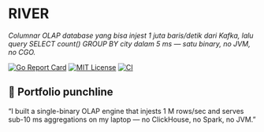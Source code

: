 # RIVER

*Columnar OLAP database yang bisa injest 1 juta baris/detik dari Kafka, lalu query SELECT count() GROUP BY city dalam 5 ms — satu binary, no JVM, no CGO.*

[![Go Report Card](https://goreportcard.com/badge/github.com/0xReLogic/river)](https://goreportcard.com/report/github.com/0xReLogic/river)
[![MIT License](https://img.shields.io/badge/license-MIT-blue.svg)](LICENSE)
[![CI](https://github.com/0xReLogic/river/actions/workflows/ci.yml/badge.svg)](https://github.com/0xReLogic/river/actions/workflows/ci.yml)

## 🧪 Portfolio punchline

“I built a single-binary OLAP engine that injests 1 M rows/sec and serves sub-10 ms aggregations on my laptop — no ClickHouse, no Spark, no JVM.”

